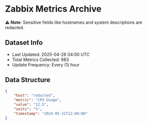 # Zabbix Metrics Archive

⚠️ **Note**: Sensitive fields like hostnames and system descriptions are redacted.

## Dataset Info
- Last Updated: 2025-04-28 04:00 UTC
- Total Metrics Collected: 983
- Update Frequency: Every (1) hour

## Data Structure
```json
{
    "host": "redacted",
    "metric": "CPU Usage",
    "value": "12.5",
    "units": "%",
    "timestamp": "2024-05-21T12:00:00"
}
```
